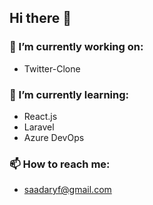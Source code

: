 ## Hi there 👋

### 🔭 I’m currently working on:
- Twitter-Clone
### 🌱 I’m currently learning:
- React.js
- Laravel
- Azure DevOps
### 📫 How to reach me:
- saadaryf@gmail.com
<!--
- 👯 I’m looking to collaborate on ...
- 🤔 I’m looking for help with ...
- 💬 Ask me about ...
- ⚡ Fun fact: ...
  -->
